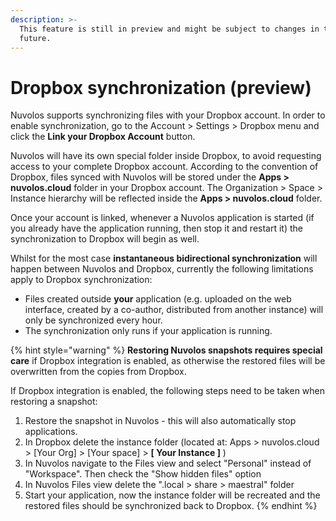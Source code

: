 ```yaml
---
description: >-
  This feature is still in preview and might be subject to changes in the
  future.
---
```


# Dropbox synchronization \(preview\)

Nuvolos supports synchronizing files with your Dropbox account. In order to enable synchronization, go to the Account &gt;  Settings &gt; Dropbox menu and click the **Link your Dropbox Account** button. 

Nuvolos will have its own special folder inside Dropbox, to avoid requesting access to your complete Dropbox account. According to the convention of Dropbox, files synced with Nuvolos will be stored under the **Apps &gt; nuvolos.cloud** folder in your Dropbox account. The Organization &gt; Space &gt; Instance hierarchy will be reflected inside the **Apps &gt; nuvolos.cloud** folder.

Once your account is linked, whenever a Nuvolos application is started \(if you already have the application running, then stop it and restart it\) the synchronization to Dropbox will begin as well.

Whilst for the most case **instantaneous bidirectional synchronization** will happen between Nuvolos and Dropbox, currently the following limitations apply to Dropbox synchronization:

* Files created outside **your** application \(e.g. uploaded on the web interface, created by a co-author, distributed from another instance\) will only be synchronized every hour.
* The synchronization only runs if your application is running.

{% hint style="warning" %}
**Restoring Nuvolos snapshots requires special care** if Dropbox integration is enabled, as otherwise the restored files will be overwritten from the copies from Dropbox.

If Dropbox integration is enabled, the following steps need to be taken when restoring a snapshot:

1. Restore the snapshot in Nuvolos - this will also automatically stop applications.
2. In Dropbox delete the instance folder \(located at: Apps &gt; nuvolos.cloud &gt;  \[Your Org\] &gt; \[Your space\] &gt; **\[ Your Instance \]** \) 
3. In Nuvolos navigate to the Files view and select "Personal" instead of "Workspace". Then check the "Show hidden files" option
4. In Nuvolos Files view delete the ".local &gt; share &gt; maestral" folder 
5. Start your application, now the instance folder will be recreated and the restored files should be synchronized back to Dropbox.
{% endhint %}



